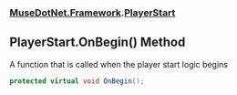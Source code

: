 ### [MuseDotNet.Framework](./MuseDotNet-Framework.md 'MuseDotNet.Framework').[PlayerStart](./PlayerStart.md 'MuseDotNet.Framework.PlayerStart')
## PlayerStart.OnBegin() Method
A function that is called when the player start logic begins  
```csharp
protected virtual void OnBegin();
```
